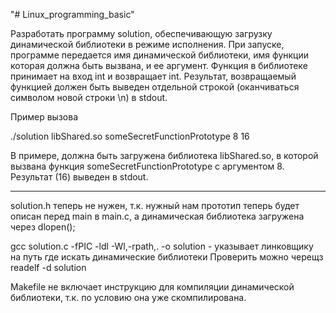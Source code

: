 "# Linux_programming_basic" 

Разработать программу solution, обеспечивающую загрузку динамической библиотеки в режиме исполнения. При запуске, программе передается имя динамической библиотеки, имя функции которая должна быть вызвана, и ее аргумент. Функция в библиотеке принимает на вход int и возвращает int. Результат, возвращаемый функцией должен быть выведен отдельной строкой (оканчиваться символом новой строки \n)  в stdout.

Пример вызова


./solution libShared.so someSecretFunctionPrototype 8
16

В примере, должна быть загружена библиотека libShared.so, в которой вызвана функция someSecretFunctionPrototype с аргументом 8. Результат (16) выведен в stdout.


__________________
solution.h теперь не нужен, т.к. нужный нам прототип теперь будет описан перед main в main.c, а динамическая библиотека загружена через dlopen();


gcc solution.c -fPIC -ldl -Wl,-rpath,. -o solution - указывает линковщику на путь где искать динамические библиотеки
Проверить можно черещз readelf -d solution

Makefile не включает инструкцию для компиляции динамической библиотеки, т.к. по условию она уже скомпилирована.
